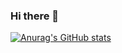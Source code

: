 ### Hi there 👋

[![Anurag's GitHub stats](https://github-readme-stats.vercel.app/api?username=Arthurlima544)](https://github.com/anuraghazra/github-readme-stats)
<!--
**Arthurlima544/Arthurlima544** is a ✨ _special_ ✨ repository because its `README.md` (this file) appears on your GitHub profile.

Here are some ideas to get you started:

- 🔭 I’m currently working on ...
- 🌱 I’m currently learning ...
- 👯 I’m looking to collaborate on ...
- 🤔 I’m looking for help with ...
- 💬 Ask me about ...
- 📫 How to reach me: ...
- 😄 Pronouns: ...
- ⚡ Fun fact: ...
-->
